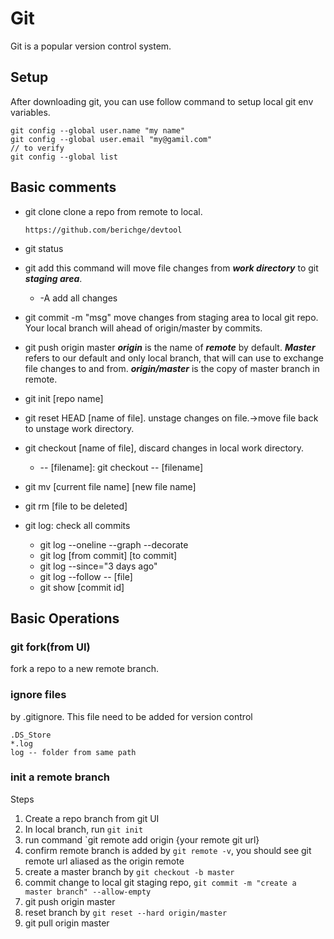 # Git

Git is a popular version control system.

## Setup

After downloading git, you can use follow command to setup local git env variables.

    git config --global user.name "my name"
    git config --global user.email "my@gamil.com"
    // to verify
    git config --global list

## Basic comments

- git clone
 clone a repo from remote to local.

    `https://github.com/berichge/devtool`

- git status

- git add
    this command will move file changes from ***work directory*** to git ***staging area***.
  - -A add all changes

- git commit -m "msg"
    move changes from staging area to local git repo. Your local branch will ahead of origin/master by commits.
- git push origin master
    ***origin*** is the name of ***remote*** by default. ***Master*** refers to our default and only local branch, that will can use to exchange file changes to and from. ***origin/master*** is the copy of master branch in remote.
- git init [repo name]
- git reset HEAD [name of file]. unstage changes on file.->move file back to unstage work directory.
- git checkout [name of file], discard changes in local work directory.
  - -- [filename]: git checkout -- [filename]
- git mv [current file name] [new file name]
- git rm [file to be deleted]
- git log: check all commits
  - git log --oneline --graph --decorate
  - git log [from commit] [to commit]
  - git log --since="3 days ago"
  - git log --follow -- [file]
  - git show [commit id]

## Basic Operations

### git fork(from UI)

fork a repo to a new remote branch.

### ignore files

by .gitignore. This file need to be added for version control

    .DS_Store
    *.log
    log -- folder from same path

### init a remote branch

Steps
1. Create a repo branch from git UI
2. In local branch, run `git init`
3. run command `git remote add origin {your remote git url}
4. confirm remote branch is added by `git remote -v`, you should see git remote url aliased as the origin remote
5. create a master branch by `git checkout -b master`
6. commit change to local git staging repo, `git commit -m "create a master branch" --allow-empty`
7. git push origin master
8. reset branch by `git reset --hard origin/master`
9. git pull origin master